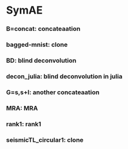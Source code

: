 # SymAE
### B=concat: concateaation
### bagged-mnist: clone 
### BD: blind deconvolution
### decon_julia: blind deconvolution in julia
### G=s,s+l: another concateaation
### MRA: MRA
### rank1: rank1
### seismicTL_circular1: clone